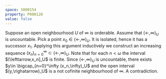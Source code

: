 ```yaml
---
space: S000154
property: P000120
value: false
---
```


Suppose an open neighbourhood $U$ of $\infty$ is orderable. Assume that $(\leftarrow,\infty)_U$ is uncountable. Pick a point $x_0\in(\leftarrow,\infty)_U$. It is isolated, hence it has a successor $x_1$. Applying this argument inductively we construct an increasing sequence $(x_n)_{n=0}^\infty\subset (\leftarrow,\infty)_U$. Note that for each $n<\omega$ the interval $(\lefttarrow,x_n]_U$ is finite. Since $(\leftarrow,\infty)_U$ is uncountable, there exists $y\in \bigcap_{n=0}^\infty (x_n,\infty)_U$ and the open interval $(y,\righatarrow)_U$ is a not cofinite neighbourhood of $\infty$. A contradiction.
